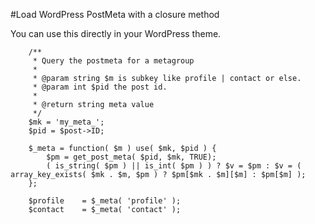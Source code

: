 #Load WordPress PostMeta with a closure method

You can use this directly in your WordPress theme.
```
	/**
	 * Query the postmeta for a metagroup
	 *
	 * @param string $m is subkey like profile | contact or else.
	 * @param int $pid the post id.
	 *
	 * @return string meta value
	 */
	$mk = 'my_meta_';
	$pid = $post->ID;

	$_meta = function( $m ) use( $mk, $pid ) {
		$pm = get_post_meta( $pid, $mk, TRUE);
		( is_string( $pm ) || is_int( $pm ) ) ? $v = $pm : $v = ( array_key_exists( $mk . $m, $pm ) ? $pm[$mk . $m][$m] : $pm[$m] );
	};

	$profile 	= $_meta( 'profile' );
	$contact	= $_meta( 'contact' );
```
